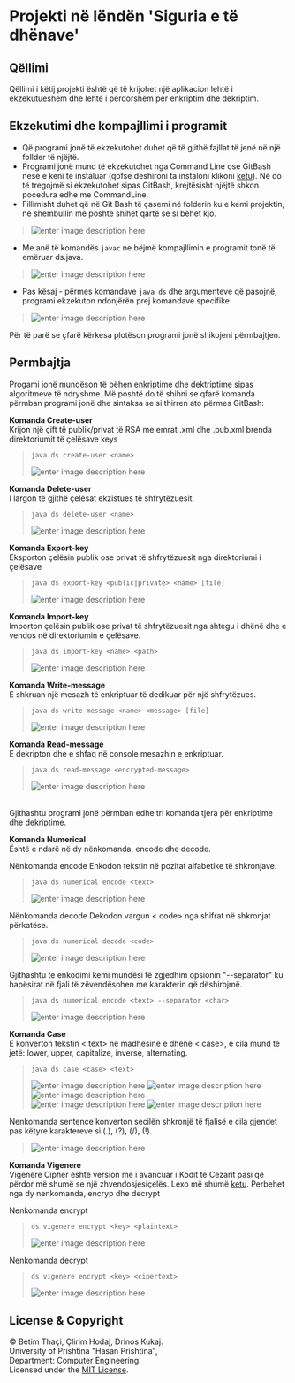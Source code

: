 
# **Projekti në lëndën 'Siguria e të dhënave'**



## Qëllimi
Qëllimi i këtij projekti është që të krijohet një aplikacion lehtë i ekzekutueshëm dhe lehtë i përdorshëm per enkriptim dhe dekriptim.

## Ekzekutimi dhe kompajllimi i programit

 - Që programi jonë  të  ekzekutohet duhet që të gjithë fajllat të jenë në një follder të njëjtë.
 - Programi jonë mund të ekzekutohet nga Command Line ose GitBash nese e keni te instaluar (qofse deshironi ta instaloni klikoni [ketu](https://git-scm.com/downloads)). Në do të tregojmë si ekzekutohet sipas GitBash, krejtësisht njëjtë shkon pocedura edhe me CommandLine.
 - Fillimisht duhet që në Git Bash të çasemi në folderin ku e kemi projektin, në shembullin më poshtë shihet qartë se si bëhet kjo.

> ![enter image description
> here](https://images2.imagebam.com/b0/06/0b/ae483b1342573259.png)

 - Me anë të komandës `javac` ne bëjmë kompajllimin e programit tonë të emëruar ds.java. 

> ![enter image description
> here](https://images2.imagebam.com/07/46/89/2181cd1342573261.png)

 - Pas kësaj - përmes komandave `java ds` dhe argumenteve që pasojnë, programi ekzekuton ndonjërën prej komandave specifike. 

> ![enter image description
> here](https://images2.imagebam.com/63/dc/96/6cf8941342573262.png)

Për të parë se çfarë kërkesa plotëson programi jonë shikojeni përmbajtjen.

## Permbajtja
Progami jonë mundëson të bëhen enkriptime dhe dektriptime sipas algoritmeve të ndryshme.
Më poshtë do të shihni se qfarë komanda përmban programi jonë dhe sintaksa se si thirren ato përmes GitBash:<br>

**Komanda Create-user** <br>
Krijon një çift të publik/privat të RSA me emrat <name>.xml dhe <name>.pub.xml brenda direktoriumit të çelësave keys

>     java ds create-user <name>
> ![enter image description
> here](https://images2.imagebam.com/6d/57/a5/41334f1342573265.png)

**Komanda Delete-user** <br>
I largon të gjithë çelësat ekzistues të shfrytëzuesit. 

>     java ds delete-user <name> 
> ![enter image description
> here](https://images2.imagebam.com/60/ea/a3/7b91081342573268.png)

**Komanda Export-key** <br>
Eksporton çelësin publik ose privat të shfrytëzuesit nga direktoriumi i çelësave

>     java ds export-key <public|private> <name> [file] 
> ![enter image description
> here](https://images2.imagebam.com/d5/ca/f2/c251eb1342573271.png)

**Komanda Import-key** <br>
Importon çelësin publik ose privat të shfrytëzuesit nga shtegu i dhënë dhe e vendos në direktoriumin e çelësave. 

>     java ds import-key <name> <path>
> ![enter image description
> here](https://images2.imagebam.com/bc/13/ff/b5fe141342573274.png)

**Komanda Write-message** <br>
E shkruan një mesazh të enkriptuar të dedikuar për një shfrytëzues. 

>     java ds write-message <name> <message> [file]
> ![enter image description
> here](https://images2.imagebam.com/7e/f7/f1/c04b011342573278.png)

**Komanda Read-message** <br>
E dekripton dhe e shfaq në console mesazhin e enkriptuar. 

>     java ds read-message <encrypted-message>
> ![enter image description
> here](https://images2.imagebam.com/0c/88/d7/5760e81342573280.png)

<br>
Gjithashtu programi jonë përmban edhe tri komanda tjera për enkriptime dhe dekriptime. 

<br>

**Komanda Numerical** <br>
 Është e ndarë në dy nënkomanda, encode dhe decode.

Nënkomanda encode
Enkodon tekstin <text> në pozitat alfabetike të shkronjave.

>     java ds numerical encode <text>
>      
> ![enter image description
> here](https://images2.imagebam.com/49/78/b1/6b52d11338202361.jpg)

Nënkomanda decode
Dekodon vargun < code> nga shifrat në shkronjat përkatëse.

>     java ds numerical decode <code>
>     
> ![enter image description
> here](https://images2.imagebam.com/07/09/7a/386c761338202356.jpg)

Gjithashtu te enkodimi kemi mundësi të zgjedhim opsionin "--separator" ku hapësirat në fjali të zëvendësohen me karakterin që dëshirojmë.
>     java ds numerical encode <text> --separator <char>
> ![enter image description
> here](https://images2.imagebam.com/7b/d9/3b/c22dd31338202372.jpg)

 
**Komanda Case** <br>
E konverton tekstin < text> në madhësinë e dhënë < case>, e cila mund të jetë: lower, upper, capitalize, inverse, alternating.
>     java ds case <case> <text>
> ![enter image description
> here](https://images2.imagebam.com/2e/c9/a6/0b9c001338202369.jpg)
> ![enter image description
> here](https://images2.imagebam.com/8b/14/56/5042261338202374.jpg)
> ![enter image description
> here](https://images2.imagebam.com/ba/6c/67/6da21e1338202348.jpg)                    
> ![enter image description
> here](https://images2.imagebam.com/78/12/e1/4de12f1338202366.jpg)
> ![enter image description
> here](https://images2.imagebam.com/d7/2d/05/3e3dc91338202344.jpg)

Nenkomanda sentence konverton secilën shkronjë të fjalisë e cila gjendet pas këtyre karaktereve si (.), (?), (/), (!).                     

> ![enter image description
> here](https://images2.imagebam.com/d0/e9/a9/b6793b1338203463.jpg)

**Komanda Vigenere** <br>
Vigenère Cipher është version më i avancuar i Kodit të Cezarit pasi që përdor më shumë se një zhvendosjesiçelës. Lexo më shumë [ketu](https://www.braingle.com/brainteasers/codes/vigenere.php).
Perbehet nga dy nenkomanda, encryp dhe decrypt
 
Nenkomanda encrypt 

>     ds vigenere encrypt <key> <plaintext> 
> ![enter image description
> here](https://images2.imagebam.com/64/6b/e8/a732071338202363.jpg)

Nenkomanda decrypt
>     ds vigenere encrypt <key> <cipertext> 
> ![enter image description
> here](https://images2.imagebam.com/be/de/18/1de4641338202359.jpg)

## License & Copyright
© Betim Thaçi, Çlirim Hodaj, Drinos Kukaj.  <br> University of Prishtina "Hasan Prishtina",  <br> Department: Computer Engineering.    <br>
Licensed under the [MIT License](LICENSE). 


